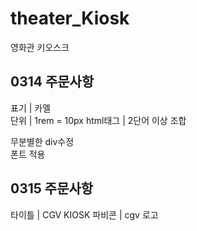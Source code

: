 # theater_Kiosk

영화관 키오스크

## 0314 주문사항

표기 | 카멜  
단위 | 1rem = 10px
html태그 | 2단어 이상 조합

무분별한 div수정  
폰트 적용

## 0315 주문사항

타이틀 | CGV KIOSK
파비콘 | cgv 로고
